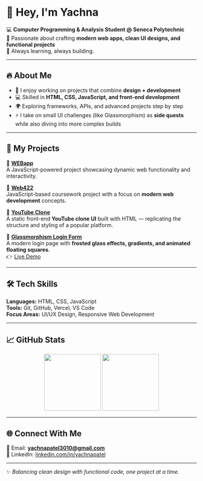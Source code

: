 # 👋 Hey, I'm Yachna  

💻 **Computer Programming & Analysis Student @ Seneca Polytechnic**  
🌟 Passionate about crafting **modern web apps, clean UI designs, and functional projects**  
🚀 Always learning, always building.  

---

## 🔥 About Me  
- 🎨 I enjoy working on projects that combine **design + development**  
- 💻 Skilled in **HTML, CSS, JavaScript, and front-end development**  
- 🌍 Exploring frameworks, APIs, and advanced projects step by step  
- ⚡ I take on small UI challenges (like Glassmorphism) as **side quests** while also diving into more complex builds  

---

## 🚀 My Projects  

🔹 [**WEBapp**](https://github.com/yachna3010/WEBapp)  
A JavaScript-powered project showcasing dynamic web functionality and interactivity.  

🔹 [**Web422**](https://github.com/yachna3010/Web422)  
JavaScript-based coursework project with a focus on **modern web development** concepts.  

🔹 [**YouTube Clone**](https://github.com/yachna3010/Youtube-Clone)  
A static front-end **YouTube clone UI** built with HTML — replicating the structure and styling of a popular platform.  

🔹 [**Glassmorphism Login Form**](https://github.com/yachna3010/glassmorphism-login-form)  
A modern login page with **frosted glass effects, gradients, and animated floating squares**.  
👉 [Live Demo](https://glassmorphism-login-form-rho.vercel.app/)  

---

## 🛠 Tech Skills  
**Languages:** HTML, CSS, JavaScript  
**Tools:** Git, GitHub, Vercel, VS Code  
**Focus Areas:** UI/UX Design, Responsive Web Development  

---

## 📈 GitHub Stats  
<p align="center">
  <img src="https://github-readme-stats.vercel.app/api?username=yachna3010&show_icons=true&theme=radical" height="150" />
  <img src="https://github-readme-stats.vercel.app/api/top-langs/?username=yachna3010&layout=compact&theme=radical" height="150" />
</p>  

---

## 🌐 Connect With Me  
📩 Email: **yachnapatel3010@gmail.com**  
💼 LinkedIn: [linkedin.com/in/yachnapatel](https://www.linkedin.com/in/yachnapatel/)  

---

✨ *Balancing clean design with functional code, one project at a time.*  
